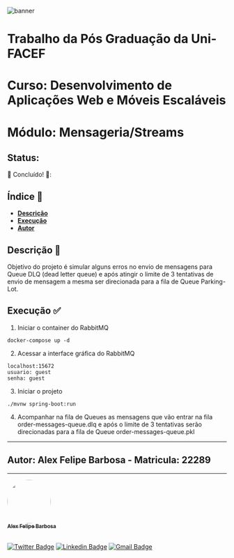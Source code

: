 ![banner](http://pos.unifacef.com.br/wp-content/uploads/2015/12/logo_pos_site_2016-1-300x48.png)

# Trabalho da Pós Graduação da Uni-FACEF
# Curso: Desenvolvimento de Aplicações Web e Móveis Escaláveis
# Módulo: Mensageria/Streams


## Status:

🚧 Concluído! 🚧:

## Índice 📖

- **[Descrição](#descricao)**
- **[Execução](#execucao)**
- **[Autor](#Autor)**

## Descrição 📌 <a name="descricao"></a>
Objetivo do projeto é simular alguns erros no envio de mensagens para Queue DLQ (dead letter queue) e após atingir o limite de 3 tentativas de envio de mensagem a mesma ser direcionada para a fila de Queue Parking-Lot.

## Execução ✅ <a name="execucao"></a>
1. Iniciar o container do RabbitMQ
```
docker-compose up -d
```

2. Acessar a interface gráfica do RabbitMQ
```
localhost:15672
usuario: guest
senha: guest
```

3. Iniciar o projeto
```
./mvnw spring-boot:run
```

4. Acompanhar na fila de Queues as mensagens que vão entrar na fila order-messages-queue.dlq e após o limite de 3 tentativas serão direcionadas para a fila de Queue order-messages-queue.pkl

---
## Autor: Alex Felipe Barbosa - Matricula: 22289 <a name="autor"></a>

---

<a href="http://www.alexbarbosa.info/">
 <img style="border-radius: 50%;" src="https://avatars3.githubusercontent.com/u/12144620?s=460&u=b9785347e44440d8a08fbbaf61a72288c05671e0&v=4" width="100px;" alt=""/>
 <br />
 <sub><b>Alex Felipe Barbosa</b></sub></a> <a href="http://www.alexbarbosa.info/" title="Blog"></a>
  
<br>[![Twitter Badge](https://img.shields.io/badge/-@alexf_barbosa-1ca0f1?style=flat-square&labelColor=1ca0f1&logo=twitter&logoColor=white&link=https://twitter.com/alexf_barbosa)](https://twitter.com/alexf_barbosa) [![Linkedin Badge](https://img.shields.io/badge/-AlexFelipeBarbosa-blue?style=flat-square&logo=Linkedin&logoColor=white&link=https://www.linkedin.com/in/alexfelipebarbosa/)](https://www.linkedin.com/in/alexfelipebarbosa/) 
[![Gmail Badge](https://img.shields.io/badge/-alex@alexbarbosa.info-c14438?style=flat-square&logo=Gmail&logoColor=white&link=mailto:alex@alexbarbosa.info)](mailto:alex@alexbarbosa.info)






